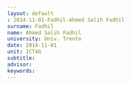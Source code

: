 ```yaml
---
layout: default 
: 2014-11-01-Fadhil-Ahmed Salih Fadhil
surname: Fadhil
name: Ahmed Salih Fadhil
university: Univ. Trento
date: 2014-11-01
unit: ICT4G
subtitle: 
advisor: 
keywords: 
---
```

